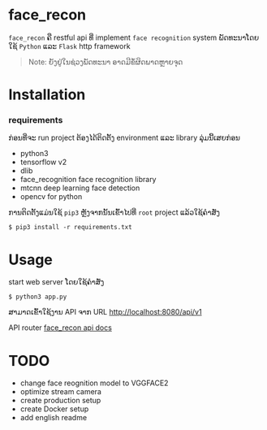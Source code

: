 # face_recon

`face_recon` ຄື restful api ທີ່ implement `face recognition` system ພັດທະນາໂດຍໃຊ້ `Python` ແລະ `Flask` http framework 

> Note: ຍັງຢູ່ໃນຊ່ວງພັດທະນາ ອາດມີຂໍ້ຜິດພາດຫຼາຍຈຸດ

# Installation

### requirements

ກ່ອນທີ່ຈະ run project ຕ້ອງໄດ້ຕິດຕັ້ງ environment ແລະ library ລຸ່ມນີ້ເສຍກ່ອນ

+ python3
+ tensorflow v2
+ dlib 
+ face_recognition face recognition library
+ mtcnn  deep learning face detection
+ opencv for python

 ການຕິດຕັ້ງແມ່ນໃຊ້ `pip3` ຫຼັງຈາກນັ້ນເຂົ້າໄປທີ່ `root` project ແລ້ວໃຊ້ຄຳສັ່ງ

 ```command
 $ pip3 install -r requirements.txt
 ```

# Usage

start web server ໂດຍໃຊ້ຄຳສັ່ງ

```command
$ python3 app.py
```

ສາມາດເຂົ້າໃຊ້ງານ API ຈາກ URL [http://localhost:8080/api/v1](http://localhost:8080/api/v1)

API router [face_recon api docs](asset/face_recon_api_docs.json)

# TODO

+ change face reognition model to VGGFACE2
+ optimize stream camera
+ create production setup
+ create Docker setup
+ add english readme